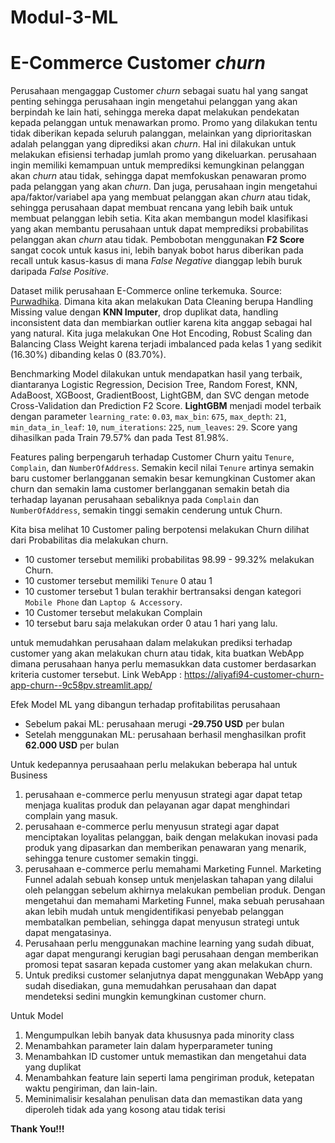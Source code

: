 # Modul-3-ML

# **E-Commerce Customer *churn***

 Perusahaan mengaggap Customer *churn* sebagai suatu hal yang sangat penting sehingga perusahaan ingin mengetahui pelanggan yang akan berpindah ke lain hati, sehingga mereka dapat melakukan pendekatan kepada pelanggan untuk menawarkan promo. Promo yang dilakukan tentu tidak diberikan kepada seluruh palanggan, melainkan yang diprioritaskan adalah pelanggan yang diprediksi akan *churn*. Hal ini dilakukan untuk melakukan efisiensi terhadap jumlah promo yang dikeluarkan. perusahaan ingin memiliki kemampuan untuk memprediksi kemungkinan pelanggan akan *churn* atau tidak, sehingga dapat memfokuskan penawaran promo pada pelanggan yang akan *churn*. Dan juga, perusahaan ingin mengetahui apa/faktor/variabel apa yang membuat pelanggan akan *churn* atau tidak, sehingga perusahaan dapat membuat rencana yang lebih baik untuk membuat pelanggan lebih setia. Kita akan membangun model klasifikasi yang akan membantu perusahaan untuk dapat memprediksi probabilitas pelanggan akan *churn* atau tidak. Pembobotan menggunakan **F2 Score** sangat cocok untuk kasus ini, lebih banyak bobot harus diberikan pada recall untuk kasus-kasus di mana *False Negative* dianggap lebih buruk daripada *False Positive*.
 
Dataset milik perusahaan E-Commerce online terkemuka. Source: [Purwadhika](https://drive.google.com/drive/folders/1PITb78NtK9Ra6wOkQdXCIgItZkj29Ves).
Dimana kita akan melakukan Data Cleaning berupa Handling Missing value dengan **KNN Imputer**, drop duplikat data, handling inconsistent data dan membiarkan outlier karena kita anggap sebagai hal yang natural. Kita juga melakukan One Hot Encoding, Robust Scaling dan Balancing Class Weight karena terjadi imbalanced pada kelas 1 yang sedikit (16.30%) dibanding kelas 0 (83.70%).

Benchmarking Model dilakukan untuk mendapatkan hasil yang terbaik, diantaranya Logistic Regression, Decision Tree, Random Forest, KNN, AdaBoost, XGBoost, GradientBoost, LightGBM, dan SVC dengan metode Cross-Validation dan Prediction F2 Score. **LightGBM** menjadi model terbaik dengan parameter `learning_rate`: `0.03`, `max_bin`: `675`, `max_depth`: `21`, `min_data_in_leaf`: `10`, `num_iterations`: `225`, `num_leaves`: `29`. Score yang dihasilkan pada Train 79.57% dan pada Test 81.98%.

Features paling berpengaruh terhadap Customer Churn yaitu `Tenure`, `Complain`, dan `NumberOfAddress`. Semakin kecil nilai `Tenure` artinya semakin baru customer berlangganan semakin besar kemungkinan Customer akan churn dan semakin lama customer berlangganan semakin betah dia terhadap layanan perusahaan sebaliknya pada `Complain` dan `NumberOfAddress`, semakin tinggi semakin cenderung untuk Churn.

Kita bisa melihat 10 Customer paling berpotensi melakukan Churn dilihat dari Probabilitas dia melakukan churn.
- 10 customer tersebut memiliki probabilitas 98.99 - 99.32% melakukan Churn.
- 10 customer tersebut memiliki `Tenure` 0 atau 1 
- 10 customer tersebut 1 bulan terakhir bertransaksi dengan kategori `Mobile Phone` dan `Laptop & Accessory`.
- 10 Customer tersebut melakukan Complain
- 10 tersebut baru saja melakukan order 0 atau 1 hari yang lalu.

untuk memudahkan perusahaan dalam melakukan prediksi terhadap customer yang akan melakukan churn atau tidak, kita buatkan WebApp dimana perusahaan hanya perlu memasukkan data customer berdasarkan kriteria customer tersebut. Link WebApp : https://aliyafi94-customer-churn-app-churn--9c58pv.streamlit.app/

Efek Model ML yang dibangun terhadap profitabilitas perusahaan 
- Sebelum pakai ML: perusahaan merugi **-29.750 USD** per bulan
- Setelah menggunakan ML: perusahaan berhasil menghasilkan profit **62.000 USD** per bulan

Untuk kedepannya perusaahaan perlu melakukan beberapa hal
untuk Business
1. perusahaan e-commerce perlu menyusun strategi agar dapat tetap menjaga kualitas produk dan pelayanan agar dapat menghindari complain yang masuk. 
1. perusahaan e-commerce perlu menyusun strategi agar dapat menciptakan loyalitas pelanggan, baik dengan melakukan inovasi pada produk yang dipasarkan dan memberikan penawaran yang menarik, sehingga tenure customer semakin tinggi.
1. perusahaan e-commerce perlu memahami Marketing Funnel. Marketing Funnel adalah sebuah konsep untuk menjelaskan tahapan yang dilalui oleh pelanggan sebelum akhirnya melakukan pembelian produk. Dengan mengetahui dan memahami Marketing Funnel, maka sebuah perusahaan akan lebih mudah untuk mengidentifikasi penyebab pelanggan membatalkan pembelian, sehingga dapat menyusun strategi untuk dapat mengatasinya.
1. Perusahaan perlu menggunakan machine learning yang sudah dibuat, agar dapat mengurangi kerugian bagi perusahaan dengan memberikan promosi tepat sasaran kepada customer yang akan melakukan churn.
1. Untuk prediksi customer selanjutnya dapat menggunakan WebApp yang sudah disediakan, guna memudahkan perusahaan dan dapat mendeteksi sedini mungkin kemungkinan customer churn.

Untuk Model
1. Mengumpulkan lebih banyak data khususnya pada minority class
1. Menambahkan parameter lain dalam hyperparameter tuning
1. Menambahkan ID customer untuk memastikan dan mengetahui data yang duplikat
1. Menambahkan feature lain seperti lama pengiriman produk, ketepatan waktu pengiriman, dan lain-lain.
1. Meminimalisir kesalahan penulisan data dan memastikan data yang diperoleh tidak ada yang kosong atau tidak terisi

**Thank You!!!**
